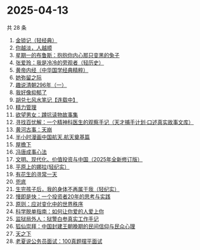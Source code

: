 # 2025-04-13

共 28 条

<!-- BEGIN WEREAD -->
<!-- 最后更新时间 2025-04-13 06:07:30 +0800 -->
1. [金锁记（轻经典）](https://weread.qq.com/web/bookDetail/d1b325f0813ab9d6ag012d44)
1. [你越淡，人越顺](https://weread.qq.com/web/bookDetail/72532740813ab9c5fg017045)
1. [星期一的布鲁斯：抱抱你内心那只变黑的兔子](https://weread.qq.com/web/bookDetail/45732330813ab9d26g019424)
1. [张爱玲：我是冷冷的旁观者（轻历史）](https://weread.qq.com/web/bookDetail/af932f20813ab9acdg0127a3)
1. [黄帝内经（中华国学经典精粹）](https://weread.qq.com/web/bookDetail/5e232c20718443d55e2b9e6)
1. [她弥留之际](https://weread.qq.com/web/bookDetail/df032fd0813ab9cf2g016664)
1. [趣说清朝296年（一）](https://weread.qq.com/web/bookDetail/87432360813ab9cb8g014f8a)
1. [我好像抑郁了](https://weread.qq.com/web/bookDetail/1c032c20813ab9c7cg0178f4)
1. [胡兑七风水笔记【连载中】](https://weread.qq.com/web/bookDetail/de332950813ab9c7cg0134d1)
1. [精力管理](https://weread.qq.com/web/bookDetail/4263296071f8f0464264d41)
1. [欲望男女：蹲坑读物故事集](https://weread.qq.com/web/bookDetail/f83320a0813ab9c90g015c2e)
1. [寻找百忧解：一个精神科医生的观察手记（天才捕手计划·口述真实故事文库）](https://weread.qq.com/web/bookDetail/24332490813ab7b73g017198)
1. [黄河古事：天崩](https://weread.qq.com/web/bookDetail/55532930813ab9ce5g01675f)
1. [半小时漫画中国航天.航天奠基篇](https://weread.qq.com/web/bookDetail/370328f0813ab945bg011467)
1. [屋檐下](https://weread.qq.com/web/bookDetail/1df32b10813ab9cafg014f54)
1. [冯唐成事心法](https://weread.qq.com/web/bookDetail/f2e328e072182b15f2e7179)
1. [文明、现代化、价值投资与中国（2025年全新修订版）](https://weread.qq.com/web/bookDetail/6f5323f071bd7f7b6f521e8)
1. [平原上的娜拉(轻纪实）](https://weread.qq.com/web/bookDetail/f7932bf0813ab9d2eg012157)
1. [有花生的寻常一天](https://weread.qq.com/web/bookDetail/0da32f60813ab6f09g014c5c)
1. [兜底](https://weread.qq.com/web/bookDetail/69f32160813ab9718g011b1b)
1. [生完孩子后，我的身体不再属于我（轻纪实）](https://weread.qq.com/web/bookDetail/89232a40813ab9cb3g018f2f)
1. [慢即是快：一个投资者20年的思考与实践](https://weread.qq.com/web/bookDetail/fb2329d0813ab9cb8g0171c0)
1. [原则：应对变化中的世界秩序](https://weread.qq.com/web/bookDetail/19332dd0728b621d193d571)
1. [科学脱单指南：如何让你爱的人爱上你](https://weread.qq.com/web/bookDetail/970323b0813ab9cb8g012f8a)
1. [监狱局外人：狱警白参真实工作手记](https://weread.qq.com/web/bookDetail/d7232e50813ab9d26g017039)
1. [狐仙崇拜：中国封建王朝晚期的民间信仰与民众心理](https://weread.qq.com/web/bookDetail/535324c0813ab9cf3g0128a8)
1. [天之下](https://weread.qq.com/web/bookDetail/4de326a0721770aa4de95f4)
1. [老夏说公务员面试：100真题摆平面试](https://weread.qq.com/web/bookDetail/e5832a40813ab7181g011041)
<!-- END WEREAD -->